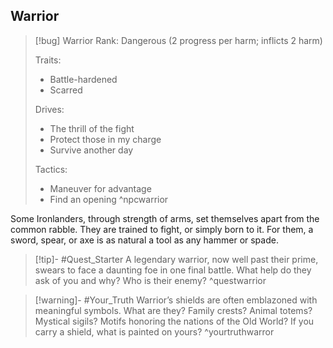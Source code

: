 ## Warrior
>[!bug] Warrior
>Rank: Dangerous (2 progress per harm; inflicts 2 harm)
>
>Traits:
>	- Battle-hardened
>	- Scarred
>
>Drives:
>	- The thrill of the fight
>	- Protect those in my charge
>	- Survive another day
>
>Tactics:
>	- Maneuver for advantage
>	- Find an opening
^npcwarrior

Some Ironlanders, through strength of arms, set themselves apart from the common rabble. They are trained to fight, or simply born to it. For them, a sword, spear, or axe is as natural a tool as any hammer or spade.

>[!tip]- #Quest_Starter
>A legendary warrior, now well past their prime, swears to face a daunting foe in one final battle. What help do they ask of you and why? Who is their enemy?
^questwarrior

>[!warning]- #Your_Truth
>Warrior’s shields are often emblazoned with meaningful symbols. What are they? Family crests? Animal totems? Mystical sigils? Motifs honoring the nations of the Old World? If you carry a shield, what is painted on yours?
^yourtruthwarror
